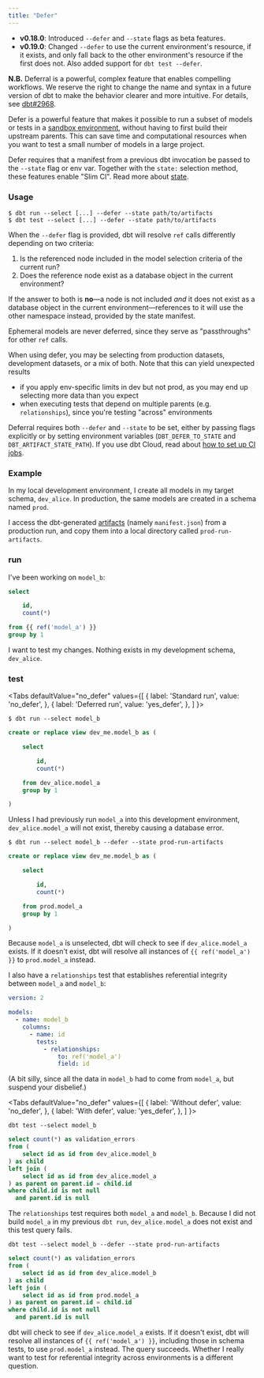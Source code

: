 ```yaml
---
title: "Defer"
---
```


<Changelog>

- **v0.18.0**: Introduced `--defer` and `--state` flags as beta features.
- **v0.19.0**: Changed `--defer` to use the current environment's resource, if it exists, and only fall back to the other environment's resource if the first does not. Also added support for `dbt test --defer`.

</Changelog>

**N.B.** Deferral is a powerful, complex feature that enables compelling workflows. We reserve the right to change the name and syntax in a future version of dbt to make the behavior clearer and more intuitive. For details, see [dbt#2968](https://github.com/dbt-labs/dbt-core/issues/2968).

Defer is a powerful feature that makes it possible to run a subset of models or tests in a [sandbox environment](docs/collaborate/environments), without having to first build their upstream parents. This can save time and computational resources when you want to test a small number of models in a large project.

Defer requires that a manifest from a previous dbt invocation be passed to the `--state` flag or env var. Together with the `state:` selection method, these features enable "Slim CI". Read more about [state](understanding-state).
### Usage

```shell
$ dbt run --select [...] --defer --state path/to/artifacts
$ dbt test --select [...] --defer --state path/to/artifacts
```

When the `--defer` flag is provided, dbt will resolve `ref` calls differently depending on two criteria:
1. Is the referenced node included in the model selection criteria of the current run?
2. Does the reference node exist as a database object in the current environment?

If the answer to both is **no**—a node is not included _and_ it does not exist as a database object in the current environment—references to it will use the other namespace instead, provided by the state manifest.

Ephemeral models are never deferred, since they serve as "passthroughs" for other `ref` calls.

When using defer, you may be selecting from production datasets, development datasets, or a mix of both. Note that this can yield unexpected results
- if you apply env-specific limits in dev but not prod, as you may end up selecting more data than you expect
- when executing tests that depend on multiple parents (e.g. `relationships`), since you're testing "across" environments

Deferral requires both `--defer` and `--state` to be set, either by passing flags explicitly or by setting environment variables (`DBT_DEFER_TO_STATE` and `DBT_ARTIFACT_STATE_PATH`). If you use dbt Cloud, read about [how to set up CI jobs](/docs/deploy/cloud-ci-job).

### Example

In my local development environment, I create all models in my target schema, `dev_alice`. In production, the same models are created in a schema named `prod`.

I access the dbt-generated [artifacts](artifacts) (namely `manifest.json`) from a production run, and copy them into a local directory called `prod-run-artifacts`.

### run
I've been working on `model_b`:

<File name='models/model_b.sql'>

```sql
select

    id,
    count(*)

from {{ ref('model_a') }}
group by 1
```

I want to test my changes. Nothing exists in my development schema, `dev_alice`.

### test

</File>

<Tabs
  defaultValue="no_defer"
  values={[
    { label: 'Standard run', value: 'no_defer', },
    { label: 'Deferred run', value: 'yes_defer', },
  ]
}>

<TabItem value="no_defer">

```shell
$ dbt run --select model_b
```

<File name='target/run/my_project/model_b.sql'>

```sql
create or replace view dev_me.model_b as (

    select

        id,
        count(*)

    from dev_alice.model_a
    group by 1

)
```

Unless I had previously run `model_a` into this development environment, `dev_alice.model_a` will not exist, thereby causing a database error.

</File>
</TabItem>

<TabItem value="yes_defer">

```shell
$ dbt run --select model_b --defer --state prod-run-artifacts
```

<File name='target/run/my_project/model_b.sql'>

```sql
create or replace view dev_me.model_b as (

    select

        id,
        count(*)

    from prod.model_a
    group by 1

)
```

</File>

Because `model_a` is unselected, dbt will check to see if `dev_alice.model_a` exists. If it doesn't exist, dbt will resolve all instances of `{{ ref('model_a') }}` to `prod.model_a` instead.

</TabItem>
</Tabs>

I also have a `relationships` test that establishes referential integrity between `model_a` and `model_b`:

<File name='models/resources.yml'>

```yml
version: 2

models:
  - name: model_b
    columns:
      - name: id
        tests:
          - relationships:
              to: ref('model_a')
              field: id
```

(A bit silly, since all the data in `model_b` had to come from `model_a`, but suspend your disbelief.)

</File>

<Tabs
  defaultValue="no_defer"
  values={[
    { label: 'Without defer', value: 'no_defer', },
    { label: 'With defer', value: 'yes_defer', },
  ]
}>

<TabItem value="no_defer">

```shell
dbt test --select model_b
```

<File name='target/compiled/.../relationships_model_b_id__id__ref_model_a_.sql'>

```sql
select count(*) as validation_errors
from (
    select id as id from dev_alice.model_b
) as child
left join (
    select id as id from dev_alice.model_a
) as parent on parent.id = child.id
where child.id is not null
  and parent.id is null
```

The `relationships` test requires both `model_a` and `model_b`. Because I did not build `model_a` in my previous `dbt run`, `dev_alice.model_a` does not exist and this test query fails.

</File>
</TabItem>

<TabItem value="yes_defer">

```shell
dbt test --select model_b --defer --state prod-run-artifacts
```

<File name='target/compiled/.../relationships_model_b_id__id__ref_model_a_.sql'>

```sql
select count(*) as validation_errors
from (
    select id as id from dev_alice.model_b
) as child
left join (
    select id as id from prod.model_a
) as parent on parent.id = child.id
where child.id is not null
  and parent.id is null
```

</File>

dbt will check to see if `dev_alice.model_a` exists. If it doesn't exist, dbt will resolve all instances of `{{ ref('model_a') }}`, including those in schema tests, to use `prod.model_a` instead. The query succeeds. Whether I really want to test for referential integrity across environments is a different question.

</TabItem>
</Tabs>
